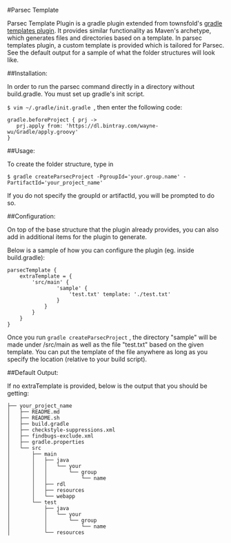 #Parsec Template

Parsec Template Plugin is a gradle plugin extended from townsfold's [gradle templates plugin](https://github.com/townsfolk/gradle-templates).
It provides similar functionality as Maven's archetype, which generates files and directories based on a template. In parsec templates plugin, a custom template is provided which is tailored
for Parsec. See the default output for a sample of what the folder structures will look like.

##Installation:

In order to run the parsec command directly in a directory without build.gradle. You must set up gradle's init script.


`$ vim ~/.gradle/init.gradle `, then enter the following code:

```
gradle.beforeProject { prj ->
   prj.apply from: 'https://dl.bintray.com/wayne-wu/Gradle/apply.groovy'
}

```

##Usage:

To create the folder structure, type in

`$ gradle createParsecProject -PgroupId='your.group.name' -PartifactId='your_project_name'`

If you do not specify the groupId or artifactId, you will be prompted to do so.

##Configuration:

On top of the base structure that the plugin already provides, you can also add in additional items for the plugin to generate.

Below is a sample of how you can configure the plugin (eg. inside build.gradle):

```
parsecTemplate {
    extraTemplate = {
        'src/main' {
                'sample' {
                    'test.txt' template: './test.txt'
                }
            }
        }
    }
}
```
Once you run `gradle createParsecProject` , the directory "sample" will be made under /src/main as well as the file "test.txt" based on the given template.
You can put the template of the file anywhere as long as you specify the location (relative to your build script).

##Default Output:

If no extraTemplate is provided, below is the output that you should be getting:
```
├── your_project_name
│   ├── README.md
│   ├── README.sh
│   ├── build.gradle
│   ├── checkstyle-suppressions.xml
│   ├── findbugs-exclude.xml
│   ├── gradle.properties
│   └── src
│       ├── main
│       │   ├── java
│       │   │   └── your
│       │   │       └── group
│       │   │           └── name
│       │   ├── rdl
│       │   ├── resources
│       │   └── webapp
│       └── test
│           ├── java
│           │   └── your
│           │       └── group
│           │           └── name
│           └── resources

```
